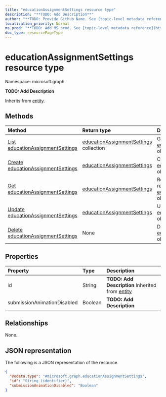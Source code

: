 ```yaml
---
title: "educationAssignmentSettings resource type"
description: "**TODO: Add Description**"
author: "**TODO: Provide Github Name. See [topic-level metadata reference](https://msgo.azurewebsites.net/add/document/guidelines/metadata.html#topic-level-metadata)**"
localization_priority: Normal
ms.prod: "**TODO: Add MS prod. See [topic-level metadata reference](https://msgo.azurewebsites.net/add/document/guidelines/metadata.html#topic-level-metadata)**"
doc_type: resourcePageType
---
```


# educationAssignmentSettings resource type

Namespace: microsoft.graph

**TODO: Add Description**


Inherits from [entity](../resources/entity.md).

## Methods
|Method|Return type|Description|
|:---|:---|:---|
|[List educationAssignmentSettings](../api/educationassignmentsettings-list.md)|[educationAssignmentSettings](../resources/educationassignmentsettings.md) collection|Get a list of the [educationAssignmentSettings](../resources/educationassignmentsettings.md) objects and their properties.|
|[Create educationAssignmentSettings](../api/educationassignmentsettings-create.md)|[educationAssignmentSettings](../resources/educationassignmentsettings.md)|Create a new [educationAssignmentSettings](../resources/educationassignmentsettings.md) object.|
|[Get educationAssignmentSettings](../api/educationassignmentsettings-get.md)|[educationAssignmentSettings](../resources/educationassignmentsettings.md)|Read the properties and relationships of an [educationAssignmentSettings](../resources/educationassignmentsettings.md) object.|
|[Update educationAssignmentSettings](../api/educationassignmentsettings-update.md)|[educationAssignmentSettings](../resources/educationassignmentsettings.md)|Update the properties of an [educationAssignmentSettings](../resources/educationassignmentsettings.md) object.|
|[Delete educationAssignmentSettings](../api/educationassignmentsettings-delete.md)|None|Deletes an [educationAssignmentSettings](../resources/educationassignmentsettings.md) object.|

## Properties
|Property|Type|Description|
|:---|:---|:---|
|id|String|**TODO: Add Description** Inherited from [entity](../resources/entity.md)|
|submissionAnimationDisabled|Boolean|**TODO: Add Description**|

## Relationships
None.

## JSON representation
The following is a JSON representation of the resource.
<!-- {
  "blockType": "resource",
  "keyProperty": "id",
  "@odata.type": "microsoft.graph.educationAssignmentSettings",
  "baseType": "microsoft.graph.entity",
  "openType": false
}
-->
``` json
{
  "@odata.type": "#microsoft.graph.educationAssignmentSettings",
  "id": "String (identifier)",
  "submissionAnimationDisabled": "Boolean"
}
```

